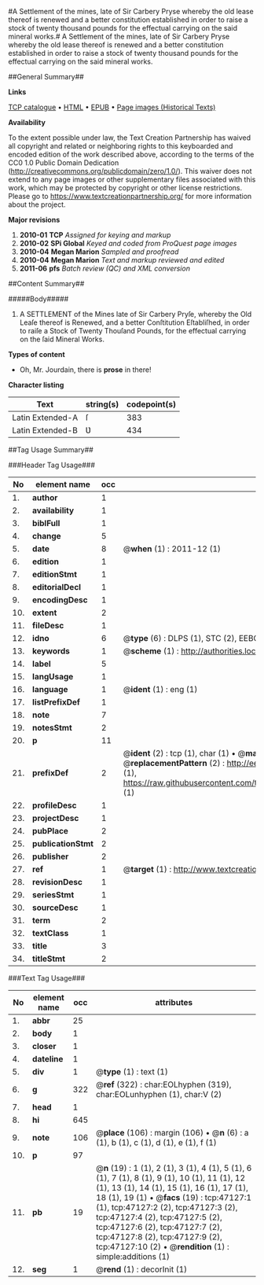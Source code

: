 #A Settlement of the mines, late of Sir Carbery Pryse whereby the old lease thereof is renewed and a better constitution established in order to raise a stock of twenty thousand pounds for the effectual carrying on the said mineral works.#
A Settlement of the mines, late of Sir Carbery Pryse whereby the old lease thereof is renewed and a better constitution established in order to raise a stock of twenty thousand pounds for the effectual carrying on the said mineral works.

##General Summary##

**Links**

[TCP catalogue](http://www.ota.ox.ac.uk/tcp/)  • 
[HTML](http://tei.it.ox.ac.uk/tcp/Texts-HTML/free/A59/A59362.html)  • 
[EPUB](http://tei.it.ox.ac.uk/tcp/Texts-EPUB/free/A59/A59362.epub) • 
[Page images (Historical Texts)](https://historicaltexts.jisc.ac.uk/eebo-11249749e)

**Availability**

To the extent possible under law, the Text Creation Partnership has waived all copyright and related or neighboring rights to this keyboarded and encoded edition of the work described above, according to the terms of the CC0 1.0 Public Domain Dedication (http://creativecommons.org/publicdomain/zero/1.0/). This waiver does not extend to any page images or other supplementary files associated with this work, which may be protected by copyright or other license restrictions. Please go to https://www.textcreationpartnership.org/ for more information about the project.

**Major revisions**

1. __2010-01__ __TCP__ *Assigned for keying and markup*
1. __2010-02__ __SPi Global__ *Keyed and coded from ProQuest page images*
1. __2010-04__ __Megan Marion__ *Sampled and proofread*
1. __2010-04__ __Megan Marion__ *Text and markup reviewed and edited*
1. __2011-06__ __pfs__ *Batch review (QC) and XML conversion*

##Content Summary##

#####Body#####

1. A SETTLEMENT of the Mines late of Sir Carbery Pryſe, whereby the Old Leaſe thereof is Renewed, and a better Conſtitution Eſtabliſhed, in order to raiſe a Stock of Twenty Thouſand Pounds, for the effectual carrying on the ſaid Mineral Works.

**Types of content**

  * Oh, Mr. Jourdain, there is **prose** in there!

**Character listing**


|Text|string(s)|codepoint(s)|
|---|---|---|
|Latin Extended-A|ſ|383|
|Latin Extended-B|Ʋ|434|

##Tag Usage Summary##

###Header Tag Usage###

|No|element name|occ|attributes|
|---|---|---|---|
|1.|__author__|1||
|2.|__availability__|1||
|3.|__biblFull__|1||
|4.|__change__|5||
|5.|__date__|8| @__when__ (1) : 2011-12 (1)|
|6.|__edition__|1||
|7.|__editionStmt__|1||
|8.|__editorialDecl__|1||
|9.|__encodingDesc__|1||
|10.|__extent__|2||
|11.|__fileDesc__|1||
|12.|__idno__|6| @__type__ (6) : DLPS (1), STC (2), EEBO-CITATION (1), OCLC (1), VID (1)|
|13.|__keywords__|1| @__scheme__ (1) : http://authorities.loc.gov/ (1)|
|14.|__label__|5||
|15.|__langUsage__|1||
|16.|__language__|1| @__ident__ (1) : eng (1)|
|17.|__listPrefixDef__|1||
|18.|__note__|7||
|19.|__notesStmt__|2||
|20.|__p__|11||
|21.|__prefixDef__|2| @__ident__ (2) : tcp (1), char (1)  •  @__matchPattern__ (2) : ([0-9\-]+):([0-9IVX]+) (1), (.+) (1)  •  @__replacementPattern__ (2) : http://eebo.chadwyck.com/downloadtiff?vid=$1&page=$2 (1), https://raw.githubusercontent.com/textcreationpartnership/Texts/master/tcpchars.xml#$1 (1)|
|22.|__profileDesc__|1||
|23.|__projectDesc__|1||
|24.|__pubPlace__|2||
|25.|__publicationStmt__|2||
|26.|__publisher__|2||
|27.|__ref__|1| @__target__ (1) : http://www.textcreationpartnership.org/docs/. (1)|
|28.|__revisionDesc__|1||
|29.|__seriesStmt__|1||
|30.|__sourceDesc__|1||
|31.|__term__|2||
|32.|__textClass__|1||
|33.|__title__|3||
|34.|__titleStmt__|2||


###Text Tag Usage###

|No|element name|occ|attributes|
|---|---|---|---|
|1.|__abbr__|25||
|2.|__body__|1||
|3.|__closer__|1||
|4.|__dateline__|1||
|5.|__div__|1| @__type__ (1) : text (1)|
|6.|__g__|322| @__ref__ (322) : char:EOLhyphen (319), char:EOLunhyphen (1), char:V (2)|
|7.|__head__|1||
|8.|__hi__|645||
|9.|__note__|106| @__place__ (106) : margin (106)  •  @__n__ (6) : a (1), b (1), c (1), d (1), e (1), f (1)|
|10.|__p__|97||
|11.|__pb__|19| @__n__ (19) : 1 (1), 2 (1), 3 (1), 4 (1), 5 (1), 6 (1), 7 (1), 8 (1), 9 (1), 10 (1), 11 (1), 12 (1), 13 (1), 14 (1), 15 (1), 16 (1), 17 (1), 18 (1), 19 (1)  •  @__facs__ (19) : tcp:47127:1 (1), tcp:47127:2 (2), tcp:47127:3 (2), tcp:47127:4 (2), tcp:47127:5 (2), tcp:47127:6 (2), tcp:47127:7 (2), tcp:47127:8 (2), tcp:47127:9 (2), tcp:47127:10 (2)  •  @__rendition__ (1) : simple:additions (1)|
|12.|__seg__|1| @__rend__ (1) : decorInit (1)|
